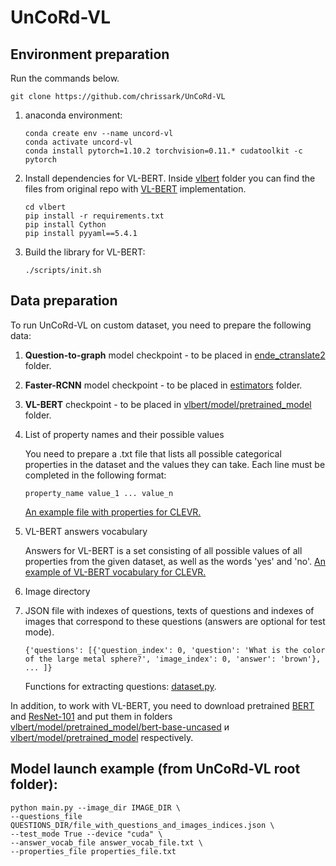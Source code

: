 # UnCoRd-VL

## Environment preparation
Run the commands below.
```
git clone https://github.com/chrissark/UnCoRd-VL
```
1. anaconda environment:

   ```
   conda create env --name uncord-vl
   conda activate uncord-vl 
   conda install pytorch=1.10.2 torchvision=0.11.* cudatoolkit -c pytorch
   ```
2. Install dependencies for VL-BERT. Inside [vlbert](./vlbert) folder you can find the files from original repo with [VL-BERT](https://github.com/jackroos/VL-BERT) implementation.

   ```
   cd vlbert
   pip install -r requirements.txt
   pip install Cython
   pip install pyyaml==5.4.1
   ```
3. Build the library for VL-BERT:
   
   ```
   ./scripts/init.sh
   ```
 
 ## Data preparation
To run UnCoRd-VL on custom dataset, you need to prepare the following data:
 1. **Question-to-graph** model checkpoint - to be placed in [ende_ctranslate2](./ende_ctranslate2) folder.
 2. **Faster-RCNN** model checkpoint - to be placed in [estimators](./estimators) folder.
 3. **VL-BERT** checkpoint - to be placed in [vlbert/model/pretrained_model](./vlbert/model/pretrained_model) folder.
 4. List of property names and their possible values
 
    You need to prepare a .txt file that lists all possible categorical properties in the dataset and the values they can take. Each line must be completed in the following format:
    
    ```
    property_name value_1 ... value_n
    ```
    
    [An example file with properties for CLEVR.](properties_file.txt)
 5. VL-BERT answers vocabulary

    Answers for VL-BERT is a set consisting of all possible values of all properties from the given dataset, as well as the words 'yes' and 'no'. [An example of VL-BERT vocabulary for CLEVR.](answer_vocab_file.txt)
 
 6. Image directory
 7. JSON file with indexes of questions, texts of questions and indexes of images that correspond to these questions (answers are optional for test mode).

    ```
    {'questions': [{'question_index': 0, 'question': 'What is the color of the large metal sphere?', 'image_index': 0, 'answer': 'brown'}, ... ]}
    ```
    Functions for extracting questions: [dataset.py](dataset.py).
    
In addition, to work with VL-BERT, you need to download pretrained [BERT](https://drive.google.com/file/d/14VceZht89V5i54-_xWiw58Rosa5NDL2H/view?usp=sharing) and [ResNet-101](https://drive.google.com/file/d/1qJYtsGw1SfAyvknDZeRBnp2cF4VNjiDE/view?usp=sharing) and put them in folders [vlbert/model/pretrained_model/bert-base-uncased](./vlbert/model/pretrained_model/bert-base-uncased) и [vlbert/model/pretrained_model](./vlbert/model/pretrained_model) respectively.
 
 ## Model launch example (from UnCoRd-VL root folder):
 
 ```
 python main.py --image_dir IMAGE_DIR \
 --questions_file QUESTIONS_DIR/file_with_questions_and_images_indices.json \
 --test_mode True --device "cuda" \
 --answer_vocab_file answer_vocab_file.txt \
 --properties_file properties_file.txt
 ```
 
